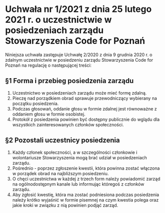 # Uchwała nr 1/2021 z dnia 25 lutego 2021 r. o uczestnictwie w posiedzeniach zarządu Stowarzyszenia Code for Poznań

Niniejsza uchwała zastępuje Uchwałę 2/2020 z dnia 9 grudnia 2020 r. o zdalnym uczestnictwie w posiedzeniu zarządu Stowarzyszenia Code for Poznań na regulację o następującej treści:

## §1 Forma i przebieg posiedzenia zarządu
1. Uczestnictwo w posiedzeniach zarządu może mieć formę zdalną.
2. Pieczę nad porządkiem obrad sprawuje przewodniczący wybierany na początku posiedzenia.
3. Podczas głosowań, oddanie głosu w formie zdalnej jest równoważne z oddaniem głosu w formie osobistej.
4. Protokół z posiedzenia powinien być dostępny publicznie do wglądu dla wszystkich zainteresowanych członków społeczności.

## §2 Pozostali uczestnicy posiedzenia
1. Każdy członek społeczności, a w szczególności członkowie i wolontariusze Stowarzyszenia mogą brać udział w posiedzeniach zarządu.
2. Pośrednio - poprzez zgłoszenie kwestii, która powinna zostać włączona w porządek obrad na najbliższym posiedzeniu.
3. O chęci uczestnictwa w każdej z trzech form należy powiadomić zarząd na ogólnodostępnym kanale lub informując któregoś z członków zarządu.
4. Aby zgłosić kwestię, która ma zostać podniesiona podczas posiedzenia należy krótko wyjaśnić w formie pisemnej na czym kwestia polega oraz jakie kroki w związku z nią powinien podjąć zarząd.
